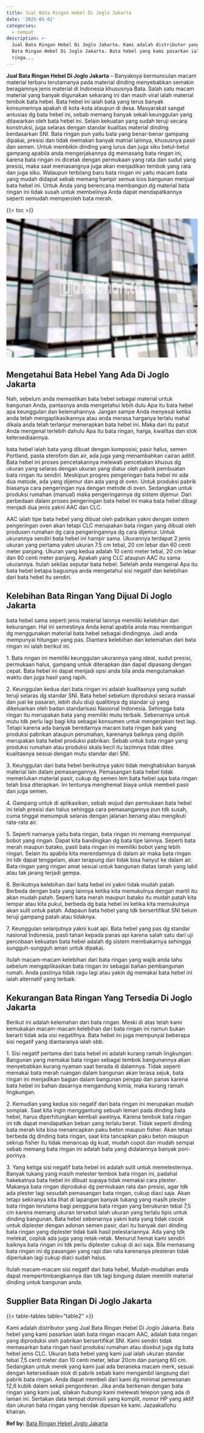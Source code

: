 ```yaml
---
title: Jual Bata Ringan Hebel Di Joglo Jakarta
date: '2025-05-01'
categories:
  - tempat
description: >-
  Jual Bata Ringan Hebel Di Joglo Jakarta. Kami adalah distributor yang Jual
  Bata Ringan Hebel Di Joglo Jakarta. Bata hebel yang kami pasarkan ialah bata
  ringa...
---
```


**Jual Bata Ringan Hebel Di Joglo Jakarta** – Banyaknya bermunculan macam material terbaru terutamanya pada material dinding menyebabkan semakin beragamnya jenis material di Indonesia khususnya Bata. Salah satu macam material yang banyak digunakan sekarang ini dan masih viral ialah material tembok bata hebel. Bata hebel ini ialah bata yang terus banyak konsumennya apakah di kota-kota ataupun di desa. Masyarakat sangat antusias dg bata hebel ini, sebab memang banyak sekali keunggulan yang ditawarkan oleh bata hebel ini. Selain kekuatan yang sudah teruji secara konstruksi, juga selaras dengan standar kualitas material dinding berdasarkan SNI. Bata ringan pun yaitu bata yang benar-benar gampang dipakai, presisi dan tidak memakan banyak matrial lainnya, khususnya pasir dan semen. Untuk membikin dinding yang lurus dan juga siku betul-betul gampang apabila anda mengerjakannya dg memasang bata ringan ini, karena bata ringan ini dicetak dengan permukaan yang rata dan sudut yang presisi, maka saat memasangnya juga akan menjadikan tembok yang rata dan juga siku. Walaupun terbilang baru bata ringan ini yaitu macam bata yang mudah didapat sebab memang hampir semua kios bangunan menjual bata hebel ini. Untuk Anda yang berencana membangun dg material bata ringan ini tidak susah untuk membelinya Anda dapat mendapatkannya seperti semudah memperoleh bata merah.

{{< toc >}}

![Jual Bata Ringan Hebel Di Joglo Jakarta](/images/jual-hebel-murah-31.png)

## Mengetahui Bata Hebel Yang Ada Di Joglo Jakarta

Nah, sebelum anda memastikan bata hebel sebagai material untuk bangunan Anda, pantasnya anda mengetahui lebih dulu Apa itu bata hebel apa keunggulan dan kelemahannya. Jangan sampe Anda menyesal ketika anda telah mengaplikasikannya atau anda merasa harganya terlalu mahal dikala anda telah terlanjur menerapkan bata hebel ini. Maka dari itu patut Anda mengenal terlebih dahulu Apa itu bata ringan, harga, kwalitas dan stok ketersediaannya.

bata hebel ialah bata yang dibuat dengan komposisi; pasir halus, semen Portland, pasta sterofom dan air, ada juga yang menambahkan cairan aditif. Bata hebel ini proses pencetakannya melewati pencetakan khusus dg ukuran yang selaras dengan ukuran yang diatur oleh pabrik pembuatan bata ringan itu sendiri. Meskipun progres pengeringan bata hebel ini ada dua metode, ada yang dijemur dan ada yang di oven. Untuk produksi pabrik biasanya cara pengeringan nya dengan metode di oven. Sedangkan untuk produksi rumahan (manual) maka pengeringannya dg sistem dijemur. Dari perbedaan dalam proses pengeringan bata hebel ini maka bata hebel dibagi menjadi dua jenis yakni AAC dan CLC.

AAC ialah tipe bata hebel yang dibuat oleh pabrikan yakni dengan sistem pengeringan oven akan tetapi CLC merupakan bata ringan yang dibuat oleh produsen rumahan dg cara pengeringannya dg cara dijemur. Untuk ukurannya sendiri bata hebel ini hampir sama. Ukurannya terdapat 2 jenis ukuran yang pertama yakni ukuran 7.5 cm tebal, 20 cm lebar dan 60 centi meter panjang. Ukuran yang kedua adalah 10 centi meter tebal, 20 cm lebar dan 60 centi meter panjang. Apakah yang CLC ataupun AAC itu sama ukurannya. Itulah sekilas seputar bata hebel. Setelah anda mengenal Apa itu bata hebel betapa bagusnya anda mengetahui sisi negatif dan kelebihan dari bata hebel itu sendiri.

## Kelebihan Bata Ringan Yang Dijual Di Joglo Jakarta

bata hebel sama seperti jenis material lainnya memiliki kelebihan dan kekurangan. Hal ini semestinya Anda kenal apabila anda mau membangun dg menggunakan material bata hebel sebagai dindingnya. Jadi anda mempunyai hitungan yang pas. Diantara kelebihan dan kelemahan dari bata ringan ini ialah berikut ini.

1\. Bata ringan ini memiliki keunggulan ukurannya yang ideal, sudut presisi, permukaan halus, gampang untuk diterapkan dan dapat dipasang dengan cepat. Bata hebel ini dapat menjadi opsi anda bila anda mengutamakan waktu dan juga hasil yang rapih.

2\. Keunggulan kedua dari bata ringan ini adalah kualitasnya yang sudah teruji selaras dg standar SNI. Bata hebel sebelum diproduksi secara massal dan jual ke pasaran, lebih dulu diuji qualitinya dg standar uji yang dikeluarkan oleh badan standarisasi Nasional Indonesia. Sehingga bata ringan itu merupakan bata yang memiliki mutu terbaik. Sebenarnya untuk mutu tdk perlu lagi bagi kita sebagai konsumen untuk mengerjakan test lagi. Tetapi karena ada banyak beredarnya macam bata ringan baik yang produksi pabrikan ataupun perumahan, karenanya baiknya yang dipilih merupakan bata hebel produksi pabrikan. Sebab untuk bata ringan yang produksi rumahan atau produksi skala kecil itu lazimnya tidak dites kualitasnya sesuai dengan mutu standar dari SNI.

3\. Keunggulan dari bata hebel berikutnya yakni tidak menghabiskan banyak material lain dalam pemasangannya. Pemasangan bata hebel tidak memerlukan material pasir, cukup dg semen lem bata hebel saja bata ringan telah bisa diterapkan. Ini tentunya menghemat biaya untuk membeli pasir dan juga semen.

4\. Gampang untuk di aplikasikan, sebab wujud dan permukaan bata hebel ini telah presisi dan halus sehingga cara pemasangannya pun tdk susah, cuma tinggal menumpuk selaras dengan jalanan benang atau mengikuti rata-rata air.

5\. Seperti namanya yaitu bata ringan, bata ringan ini memang mempunyai bobot yang ringan. Dapat kita bandingkan dg bata tipe lainnya. Seperti bata merah maupun batako, pasti bata ringan ini memiliki bobot yang lebih ringan. Selain itu apabila kita merendamnya di dalam air maka bata ringan ini tdk dapat tenggelam, akan terapung dan tidak bisa hanyut ke dalam air. Bata ringan yang ringan amat sesuai untuk bangunan diatas tanah yang labil atau tak jarang terjadi gempa.

6\. Berikutnya kelebihan dari bata hebel ini yakni tidak mudah patah. Berbeda dengan bata yang lainnya ketika kita memukulnya dengan martil itu akan mudah patah. Seperti bata merah maupun batako itu mudah patah kita lempar atau kita pukul, berbeda dg bata hebel ini ketika kita memukulnya akan sulit untuk patah. Adapaun bata hebel yang tdk bersertifikat SNI belum teruji gampang patah atau tidaknya.

7\. Keunggulan selanjutnya yakni kuat api. Bata hebel yang pas dg standar nasional Indonesia, pasti tahan kepada panas api karena salah satu dari uji percobaan kekuatan bata hebel adalah dg sistem membakarnya sehingga sungguh-sungguh aman untuk dipakai.

Itulah macam-macam kelebihan dari bata ringan yang wajib anda tahu sebelum mengaplikasikan bata ringan ini sebagai bahan pembangunan rumah. Anda pastinya tidak ragu lagi atau yakin dg memakai bata hebel ini ialah alternatif yang terbaik.

## Kekurangan Bata Ringan Yang Tersedia Di Joglo Jakarta

Berikut ini adalah kelemahan dari bata ringan. Meski di atas telah kami kemukakan macam-macam kelebihan dari bata ringan ini namun bukan berarti tidak ada sisi negatifnya. Bata hebel ini juga mempunyai beberapa sisi negatif yang diantaranya ialah sbb.

1\. Sisi negatif pertama dari bata hebel ini adalah kurang ramah lingkungan. Bangunan yang memakai bata ringan sebagai tembok bangunannya akan menyebabkan kurang nyaman saat berada di dalamnya. Tidak seperti memakai bata merah ruangan dalam bangunan akan terasa sejuk, bata ringan ini menjadikan bagian dalam bangunan pengap dan panas karena bata hebel ini bahan dasarnya mengandung kimia, maka kurang ramah lingkungan.

2\. Kemudian yang kedua sisi negatif dari bata ringan ini merupakan mudah somplak. Saat kita ingin menggantung sebuah lemari pada dinding bata hebel, harus diperhitungkan kembali awetnya. Karena tembok bata ringan ini tdk dapat mendapatkan beban yang terlalu berat. Tidak seperti dinding bata merah kita bisa menancapkan paku beton maupun fisher. Akan tetapi berbeda dg dinding bata ringan, saat kita tancapkan paku beton maupun sekrup fisher itu tidak menancap dg kuat, mudah copot dan mudah sempal sebab memang bata ringan ini adalah bata yang didalamnya banyak pori-porinya.

3\. Yang ketiga sisi negatif bata hebel ini adalah sulit untuk memelesternya. Banyak tukang yang masih melester tembok bata ringan ini, padahal hakekatnya bata hebel ini dibuat supaya tidak memakai cara plester. Makanya bata ringan diproduksi dg permukaan rata dan presisi, agar tdk ada plester lagi sesudah pemasangan bata ringan, cukup diaci saja. Akan tetapi sekiranya kita lihat di lapangan banyak tukang yang masih plester bata ringan terutama bagi pengguna bata ringan yang berukuran tebal 7,5 cm karena memang ukuran tersebut ialah ukuran yang terlalu tipis untuk dinding bangunan. Bata hebel sebenarnya yakni bata yang tidak cocok untuk diplester dengan adonan semen pasir, dari itu banyak dari dinding bata ringan yang diplester tidak baik hasil pelestariannya. Ada yang tdk melekat, coplok ada juga yang retak-retak. Menurut hemat kami sendiri baiknya bata ringan ini tdk perlu diplester cukup di aci saja. Bila memasang bata ringan ini dg pasangan yang rapi dan rata karenanya plesteran tidak diperlukan lagi cukup diaci sudah halus.

Itulah macam-macam sisi negatif dari bata hebel, Mudah-mudahan anda dapat mempertimbangkannya dan tdk lagi bingung dalam memilih material dinding untuk bangunan anda.

## Supplier Bata Ringan Di Joglo Jakarta

{{< table-tables table="table2" >}}

Kami adalah distributor yang Jual Bata Ringan Hebel Di Joglo Jakarta. Bata hebel yang kami pasarkan ialah bata ringan macam AAC, adalah bata ringan yang diproduksi oleh pabrikan bersertifikat SNI. Kami sendiri tidak memasarkan bata ringan hasil produksi rumahan atau disebut juga dg bata hebel jenis CLC. Ukuran bata hebel yang kami jual ialah ukuran standar tebal 7,5 centi meter dan 10 centi meter, lebar 20cm dan panjang 60 cm. Sedangkan untuk merek yang kami jual ada beraneka macam merk, sesuai dengan ketersediaan stok di pabrik sebab kami mengambil langsung dari pabrik bata ringan. Anda dapat membeli dari kami dg minimal pemesanan 12,6 kubik dalam sekali pengorderan. Jika anda berkenan dengan bata ringan yang kami jual, silakan hubungi kami melewati telepon yang ada di laman ini. Sertakan data tempat domisili yang komplit, nomor HP yang aktif dan ukuran bata ringan yang hendak dipesan ke kami. Jazaakallohu khairan.

**Ref by:** [Bata Ringan Hebel Joglo Jakarta](https://id.wikipedia.org/wiki/Bata)
